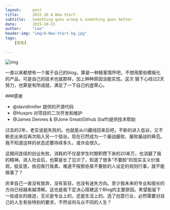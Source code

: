 ```yaml
---
layout:     post
title:      2015.10 A New Start
subtitle:   Something goes wrong & something goes better
date:       2015-10-23
author:     "Lee"
header-img: "img/A-New-Start-bg.jpg"
tags:
    [随笔]
    
---
```


![img](http://7xnqez.com1.z0.glb.clouddn.com/A-New-Star-bg.jpg)

一直以来都想有一个属于自己的blog，算是一种极客情怀吧，不想用那些模板化的产品，可是自己的技术也就那样，加上种种原因没能实现。这次 狠下心经过2天努力，也算是有所成就，满足了一下自己的虚荣心。

###感谢 

* @davidtmiller 提供的开源代码
* @Huxpro 对项目的二次开发和维护
* @James Dennes & @Jone Great(Github Staff)提供技术帮助

过去的2年，老实说挺失败的。也就是从川藏线回来后吧，不断的进入低谷，又不断走出来后再次陷入另一个低谷。现在已然成为一个屡战屡败、屡败屡战的典范。我不知道这样的状态还要持续多久，或许会很久。

这期间连续的创业失败，消耗的不仅是学生时期积攒下来的20来万，也消磨了我的精神。进入社会后，也算是长了见识了，知道了很多“不要脸”的现实主义价值观，挺反感，依旧我行我素。难道不按那些臭不要脸的人设定的规则行事，就不能做事了？

庆幸自己一直没有放弃，没有盲目，也没有迷失方向。至少我未来的专业和擅长的方向已经越来越清晰。这也是我下定决心搭建这个Blog的主要原因。希望能留下一些成长的痕迹，无论是专业上的，还是生活上的。选了创意行业，必然需要对自己的人生有些特别的要求，不然谈何与众不同的人生？

